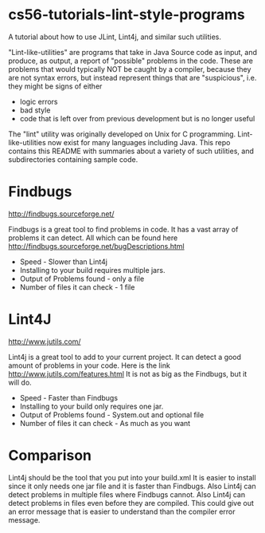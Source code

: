 cs56-tutorials-lint-style-programs
==================================

A tutorial about how to use JLint, Lint4j, and similar such utilities.

"Lint-like-utilities" are programs that take in Java Source code as input, and produce, as output, a report of
"possible" problems in the code.    These are problems that would typically NOT be caught by a
compiler, because they are not syntax errors, but instead represent things that are "suspicious", i.e.
they might be signs of either
* logic errors
* bad style
* code that is left over from previous development but is no longer useful

The "lint" utility was originally developed on Unix for C programming.   Lint-like-utilities now exist for many languages
including Java.  This repo contains this README with summaries about a variety of such utilities,
and subdirectories containing sample code.


# Findbugs

http://findbugs.sourceforge.net/

Findbugs is a great tool to find problems in code. It has a vast array of problems it can detect. All which can be found here 
http://findbugs.sourceforge.net/bugDescriptions.html
* Speed - Slower than Lint4j
* Installing to your build requires multiple jars.
* Output of Problems found - only a file
* Number of files it can check - 1 file

# Lint4J

http://www.jutils.com/

Lint4j is a great tool to add to your current project. It can detect a good amount of problems in your code. Here is the link
http://www.jutils.com/features.html
It is not as big as the Findbugs, but it will do.
* Speed - Faster than Findbugs
* Installing to your build only requires one jar.
* Output of Problems found - System.out and optional file
* Number of files it can check - As much as you want

# Comparison

Lint4j should be the tool that you put into your build.xml It is easier to install since it only needs one jar file and it is faster than Findbugs. Also Lint4j can detect problems in multiple files where Findbugs cannot. Also Lint4j can detect problems in files even before they are compiled. This could give out an error message that is easier to understand than the compiler error message.
